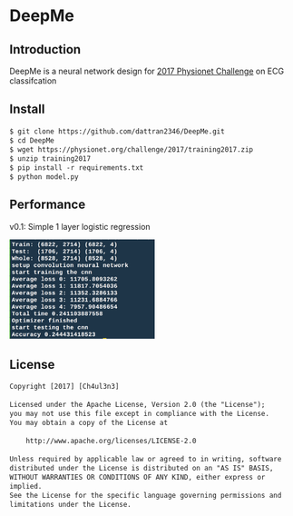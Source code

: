 
# DeepMe

## Introduction
DeepMe is a neural network design for [2017 Physionet Challenge](https://physionet.org/challenge/2017/#preparing) on ECG classifcation
 
## Install
```shell
$ git clone https://github.com/dattran2346/DeepMe.git
$ cd DeepMe
$ wget https://physionet.org/challenge/2017/training2017.zip
$ unzip training2017
$ pip install -r requirements.txt
$ python model.py
```

## Performance
v0.1: Simple 1 layer logistic regression

<img src=screenshot/v0.1.png width='256' alt='image' />

## License
    Copyright [2017] [Ch4ul3n3]

    Licensed under the Apache License, Version 2.0 (the "License");
    you may not use this file except in compliance with the License.
    You may obtain a copy of the License at

        http://www.apache.org/licenses/LICENSE-2.0

    Unless required by applicable law or agreed to in writing, software
    distributed under the License is distributed on an "AS IS" BASIS,
    WITHOUT WARRANTIES OR CONDITIONS OF ANY KIND, either express or implied.
    See the License for the specific language governing permissions and
    limitations under the License.
